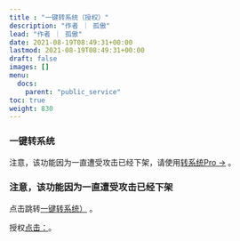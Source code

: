 ```yaml
---
title : "一键转系统（授权）"
description: "作者 ｜ 孤傲"
lead: "作者 ｜ 孤傲"
date: 2021-08-19T08:49:31+00:00
lastmod: 2021-08-19T08:49:31+00:00
draft: false 
images: []
menu:
  docs:
    parent: "public_service"
toc: true
weight: 830
---
```


### 一键转系统

注意，该功能因为一直遭受攻击已经下架，请使用[转系统Pro →](https://beautify.gushao.club/docs/extra_service/skin/skinconversionpro/) 。

### 注意，该功能因为一直遭受攻击已经下架

点击跳转[一键转系统）](https://skin-api-en.gushao.club/co) 。

授权[点击：](https://beautify.gushao.club/docs/public_service/)。
